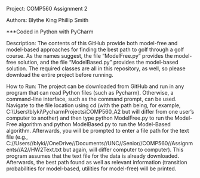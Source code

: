 Project: COMP560 Assignment 2

Authors:
Blythe King
Phillip Smith

***Coded in Python with PyCharm

Description:
The contents of this GitHub provide both model-free and model-based approaches for finding the best path to golf through a golf course. As the names suggest, the file “ModelFree.py” provides the model-free solution, and the file “ModelBased.py” provides the model-based solution. The required classes are all in this repository, as well, so please download the entire project before running.

How to Run:
The project can be downloaded from GitHub and run in any program that can read Python files (such as Pycharm). Otherwise, a command-line interface, such as the command prompt, can be used. Navigate to the file location using cd (with the path being, for example, C:\Users\blyki\PycharmProjects\COMP560_A2 but will differ from one user’s computer to another) and then type python ModelFree.py to run the Model-Free algorithm and python ModelBased.py to run the Model-Based algorithm. Afterwards, you will be prompted to enter a file path for the text file (e.g., C://Users//blyki//OneDrive//Documents//UNC//Senior//COMP560//Assignments//A2//HW2Text.txt but again, will differ computer to computer). This program assumes that the text file for the data is already downloaded. Afterwards, the best path found as well as relevant information (transition probabilities for model-based, utilities for model-free) will be printed.
